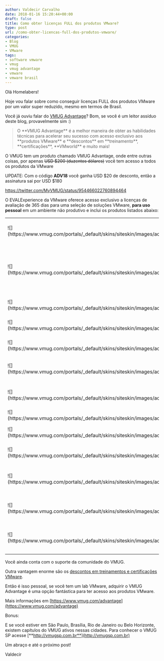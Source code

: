 ```yaml
---
author: Valdecir Carvalho
date: 2018-01-16 15:20:44+00:00
draft: false
title: Como obter licenças FULL dos produtos VMware?
type: post
url: /como-obter-licencas-full-dos-produtos-vmware/
categories:
- Blog
- VMUG
- VMware
tags:
- software vmware
- vmug
- vmug advantage
- vmware
- vmware brasil
---
```


Olá Homelabers!

Hoje vou falar sobre como conseguir licenças FULL dos produtos VMware por um valor super reduzido, mesmo em termos de Brasil.

Você já ouviu falar do [VMUG Advantage](https://www.vmug.com/VMUG-Join/VMUG-Advantage)? Bom, se você é um leitor assíduo deste blog, provavelmente sim :)



<blockquote>O **VMUG Advantage** é a melhor maneira de obter as habilidades técnicas para acelerar seu sucesso com acesso exclusivo aos **produtos VMware** e **descontos** em **treinamento**, **certificações**, **VMworld** e muito mais!</blockquote>



O VMUG tem um produto chamado VMUG Advantage, onde entre outras coisas, por apenas <del>USD $200 (duzentos dólares)</del> você tem acesso a todos os produtos da VMware

UPDATE: Com o código **ADV18** você ganha USD $20 de desconto, então a assinatura sai por USD $180

https://twitter.com/MyVMUG/status/954466022760894464

O EVALExperience da VMware oferece acesso exclusivo a licenças de avaliação de 365 dias para uma seleção de soluções VMware, **para uso pessoal** em um ambiente não produtivo e inclui os produtos listados abaixo:

<table >
<tbody >
<tr >

<td >![](https://www.vmug.com/portals/_default/skins/siteskin/images/accordion_arrow.png)

</td>

<td >**VMware vCenter Server v6.x Standard**
</td>
</tr>
<tr >

<td >![](https://www.vmug.com/portals/_default/skins/siteskin/images/accordion_arrow.png)

</td>

<td >**VMware vSphere® ESXi Enterprise Plus with Operations Management™ (6 CPU licenses)**
</td>
</tr>
<tr >

<td >![](https://www.vmug.com/portals/_default/skins/siteskin/images/accordion_arrow.png)

</td>

<td >**VMware vCloud Suite® Standard**
</td>
</tr>
<tr >

<td >![](https://www.vmug.com/portals/_default/skins/siteskin/images/accordion_arrow.png)

</td>

<td >**VMware vRealize Operations™**
</td>
</tr>
<tr >

<td >![](https://www.vmug.com/portals/_default/skins/siteskin/images/accordion_arrow.png)

</td>

<td >**VMware vRealize Log Insight™**
</td>
</tr>
<tr >

<td >![](https://www.vmug.com/portals/_default/skins/siteskin/images/accordion_arrow.png)

</td>

<td >**VMware vRealize Operations for Horizon®**
</td>
</tr>
<tr >

<td >![](https://www.vmug.com/portals/_default/skins/siteskin/images/accordion_arrow.png)

</td>

<td >**VMware Horizon® Advanced Edition**
</td>
</tr>
<tr >

<td >![](https://www.vmug.com/portals/_default/skins/siteskin/images/accordion_arrow.png)

</td>

<td >**VMware vSAN™**
</td>
</tr>
<tr >

<td >![](https://www.vmug.com/portals/_default/skins/siteskin/images/accordion_arrow.png)

</td>

<td >**VMware Workstation Pro 14**
</td>
</tr>
<tr >

<td >![](https://www.vmug.com/portals/_default/skins/siteskin/images/accordion_arrow.png)

</td>

<td >**VMware Fusion Pro 10**
</td>
</tr>
<tr >

<td >![](https://www.vmug.com/portals/_default/skins/siteskin/images/accordion_arrow.png)

</td>

<td >**VMware NSX Enterprise Edition (6 CPU licenses)**
</td>
</tr>
<tr >

<td >![](https://www.vmug.com/portals/_default/skins/siteskin/images/accordion_arrow.png)

</td>

<td >**VMware vRealize Network Insight**
</td>
</tr>
<tr >

<td >![](https://www.vmug.com/portals/_default/skins/siteskin/images/accordion_arrow.png)

</td>

<td >**VMware vRealize Automation 7.3 Enterprise **
</td>
</tr>
</tbody>
</table>

Você ainda conta com o suporte da comunidade do VMUG.

Outra vantagem enorme são os [descontos em treinamentos e certificações VMware](https://mylearn.vmware.com/mgrReg/plan.cfm?plan=20876).

Então é isso pessoal, se você tem um lab VMware, adquirir o VMUG Advantage é uma opção fantástica para ter acesso aos produtos VMware.

Mais informações em [https://www.vmug.com/advantage](https://www.vmug.com/advantage)

Bonus:

E se você estiver em São Paulo, Brasília, Rio de Janeiro ou Belo Horizonte, existem capítulos do VMUG ativos nessas cidades. Para conhecer o VMUG SP acesse [**http://vmugsp.com.br**](http://vmugsp.com.br)

Um abraço e até o próximo post!

Valdecir
